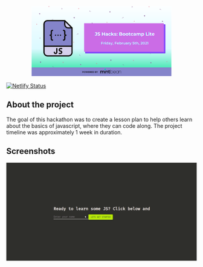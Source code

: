  <p align="center">
 <img src='/readme/hackathon.png' width='370'>
 </p>
 
[![Netlify Status](https://api.netlify.com/api/v1/badges/d929e2d2-27ea-4f1a-abd2-dc1e218f5f71/deploy-status)](https://app.netlify.com/sites/learnsomejs/deploys)

## About the project

The goal of this hackathon was to create a lesson plan to help others learn about the basics of javascript, where they can code along. The project timeline was approximately 1 week in duration.

## Screenshots

 <p align="center">
 <img src='/readme/demo.gif' width='600px'>
 </p>
